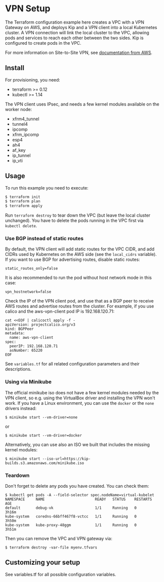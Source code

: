 # VPN Setup

The Terraform configuration example here creates a VPC with a VPN Gateway on AWS, and deploys Kip and a VPN client into a local Kubernetes cluster. A VPN connection will link the local cluster to the VPC, allowing pods and services to reach each other between the two sides. Kip is configured to create pods in the VPC.

For more information on Site-to-Site VPN, see [documentation from AWS](https://docs.aws.amazon.com/vpn/latest/s2svpn/VPC_VPN.html).

## Install

For provisioning, you need:
* terraform >= 0.12
* kubectl >= 1.14

The VPN client uses IPsec, and needs a few kernel modules available on the worker node:
* xfrm4_tunnel
* tunnel4
* ipcomp
* xfrm_ipcomp
* esp4
* ah4
* af_key
* ip_tunnel
* ip_vti

## Usage

To run this example you need to execute:

```bash
$ terraform init
$ terraform plan
$ terraform apply
```

Run `terraform destroy` to tear down the VPC (but leave the local cluster unchanged). You have to delete the pods running in the VPC first via `kubectl delete`.

### Use BGP instead of static routes

By default, the VPN client will add static routes for the VPC CIDR, and add CIDRs used by Kubernetes on the AWS side (see the `local_cidrs` variable). If you want to use BGP for advertising routes, disable static routes:

    static_routes_only=false

It is also recommended to run the pod without host network mode in this case:

    vpn_hostnetwork=false

Check the IP of the VPN client pod, and use that as a BGP peer to receive AWS routes and advertise routes from the cluster. For example, if you use calico and the aws-vpn-client pod IP is 192.168.120.71:

    cat <<EOF | calicoctl apply -f -
    apiVersion: projectcalico.org/v3
    kind: BGPPeer
    metadata:
      name: aws-vpn-client
    spec:
      peerIP: 192.168.120.71
      asNumber: 65220
    EOF

See `variables.tf` for all related configuration parameters and their descriptions.

### Using via Minikube

The official minikube iso does not have a few kernel modules needed by the VPN client, so e.g. using the VirtualBox driver and installing the VPN won't work. If you have a Linux environment, you can use the `docker` or the `none` drivers instead:

    $ minikube start --vm-driver=none

or

    $ minikube start --vm-driver=docker

Alternatively, you can use also an ISO we built that includes the missing kernel modules:

    $ minikube start --iso-url=https://kip-builds.s3.amazonaws.com/minikube.iso

### Teardown

Don't forget to delete any pods you have created. You can check them:

    $ kubectl get pods -A --field-selector spec.nodeName=virtual-kubelet
    NAMESPACE     NAME                       READY   STATUS    RESTARTS   AGE
    default       debug-vk                   1/1     Running   0          3h16m
    kube-system   coredns-66bff467f8-vctcc   1/1     Running   0          3h50m
    kube-system   kube-proxy-48ggm           1/1     Running   0          3h51m

Then you can remove the VPC and VPN gateway via:

    $ terraform destroy -var-file myenv.tfvars

## Customizing your setup

See variables.tf for all possible configuration variables.
